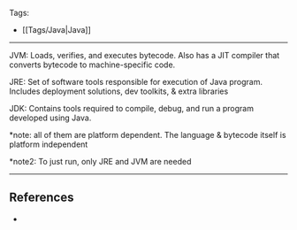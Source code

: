 Tags:
- [[Tags/Java|Java]]
---
JVM: Loads, verifies, and executes bytecode. Also has a JIT compiler that converts bytecode to machine-specific code.

JRE: Set of software tools responsible for execution of Java program. Includes deployment solutions, dev toolkits, & extra libraries

JDK: Contains tools required to compile, debug, and run a program developed using Java.

*note: all of them are platform dependent. The language & bytecode itself is platform independent

*note2: To just run, only JRE and JVM are needed


---
## References
- 